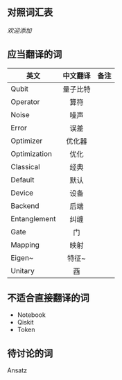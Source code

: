 ## 对照词汇表
*欢迎添加*

## 应当翻译的词
| 英文 | 中文翻译 | 备注 |
| ------------- |:-------------:| -----:|
| Qubit | 量子比特 |
|Operator|算符|
|Noise|噪声|
|Error|误差|
|Optimizer|优化器|
|Optimization|优化|
|Classical|经典|
|Default|默认|
|Device|设备|
|Backend|后端|
|Entanglement|纠缠|
|Gate|门|
|Mapping|映射|
|Eigen~|特征~|
|Unitary|酉|

## 不适合直接翻译的词
- Notebook
- Qiskit
- Token


## 待讨论的词

Ansatz
